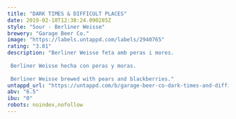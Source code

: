```yaml
---
title: "DARK TIMES & DIFFICULT PLACES"
date: 2019-02-10T12:38:24.090285Z
style: "Sour - Berliner Weisse"
brewery: "Garage Beer Co."
image: "https://labels.untappd.com/labels/2940765"
rating: "3.81"
description: "Berliner Weisse feta amb peras i mores.  Berliner Weisse hecha con peras y moras.  Berliner Weisse brewed with pears and blackberries."
untappd_url: "https://untappd.com/b/garage-beer-co-dark-times-and-difficult-places/2940765"
abv: "6.5"
ibu: "0"
robots: noindex,nofollow
---
```

